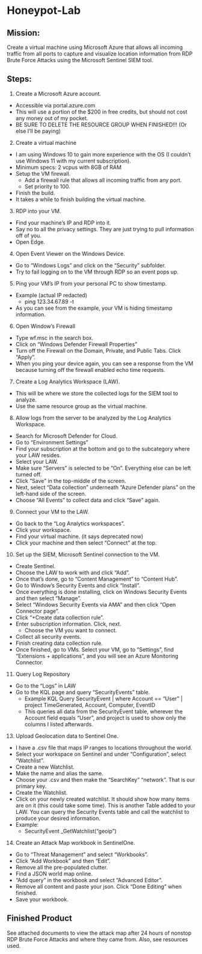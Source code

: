 # Honeypot-Lab

## Mission:
Create a virtual machine using Microsoft Azure that allows all incoming traffic from all ports to capture and visualize location information from RDP Brute Force Attacks using the Microsoft Sentinel SIEM tool.

## Steps:
1.	Create a Microsoft Azure account.
- Accessible via portal.azure.com
- This will use a portion of the $200 in free credits, but should not cost any money out of my pocket.
- BE SURE TO DELETE THE RESOURCE GROUP WHEN FINISHED!!! (Or else I’ll be paying)
2.	Create a virtual machine
- I am using Windows 10 to gain more experience with the OS (I couldn’t use Windows 11  with my current subscription).
- Minimum specs: 2 vcpus with 8GB of RAM
- Setup the VM firewall.
  - Add a firewall rule that allows all incoming traffic from any port.
  - Set priority to 100.
- Finish the build.
- It takes a while to finish building the virtual machine.
3.	RDP into your VM.
- Find your machine’s IP and RDP into it.
- Say no to all the privacy settings. They are just trying to pull information off of you.
- Open Edge.
4.	Open Event Viewer on the Windows Device.
- Go to “Windows Logs” and click on the “Security” subfolder.
- Try to fail logging on to the VM through RDP so an event pops up.
5.	Ping your VM’s IP from your personal PC to show timestamp.
- Example (actual IP redacted)
  - ping 123.34.67.89 -t
- As you can see from the example, your VM is hiding timestamp information.
6.	Open Window’s Firewall
- Type wf.msc in the search box.
- Click on “Windows Defender Firewall Properties”
- Turn off the Firewall on the Domain, Private, and Public Tabs. Click “Apply”.
- When you ping your device again, you can see a response from the VM because turning off the firewall enabled echo time requests.
7.	Create a Log Analytics Workspace (LAW).
- This will be where we store the collected logs for the SIEM tool to analyze.
- Use the same resource group as the virtual machine.
8.	Allow logs from the server to be analyzed by the Log Analytics Workspace.
- Search for Microsoft Defender for Cloud.
- Go to “Environment Settings”
- Find your subscription at the bottom and go to the subcategory where your LAW resides.
- Select your LAW.
- Make sure “Servers” is selected to be “On”. Everything else can be left turned off.
- Click “Save” in the top-middle of the screen.
- Next, select “Data collection” underneath “Azure Defender plans” on the left-hand side of the screen.
- Choose “All Events” to collect data and click “Save” again.
9.	Connect your VM to the LAW.
- Go back to the “Log Analytics workspaces”.
- Click your workspace.
- Find your virtual machine. (it says deprecated now)
- Click your machine and then select “Connect” at the top.
10.	Set up the SIEM, Microsoft Sentinel connection to the VM.
- Create Sentinel.
- Choose the LAW to work with and click “Add”.
- Once that’s done, go to “Content Management” to “Content Hub”.
- Go to Window’s Security Events and click “Install”.
- Once everything is done installing, click on Windows Security Events and then select “Manage”.
- Select “Windows Security Events via AMA” and then click “Open Connector page”.
- Click “+Create data collection rule”.
- Enter subscription information. Click, next.
  - Choose the VM you want to connect.
- Collect all security events.
- Finish creating data collection rule.
- Once finished, go to VMs. Select your VM, go to “Settings”, find “Extensions + applications”, and you will see an Azure Monitoring Connector.
11.	Query Log Repository
- Go to the “Logs” in LAW
- Go to the KQL page and query “SecurityEvents” table.
  - Example KQL Query
  SecurityEvent
  | where Account == “User”
  | project TimeGenerated, Account, Computer, EventID
  - This queries all data from the SecurityEvent table, wherever the Account field equals “User”, and project is used to show only the columns I listed afterwards.
13.	Upload Geolocation data to Sentinel One.
- I have a .csv file that maps IP ranges to locations throughout the world.
- Select your workspace on Sentinel and under “Configuration”, select “Watchlist”.
- Create a new Watchlist.
- Make the name and alias the same.
- Choose your .csv and then make the “SearchKey” “network”. That is our primary key.
- Create the Watchlist.
- Click on your newly created watchlist. It should show how many items are on it (this could take some time). This is another Table added to your LAW. You can query the Security Events table and call the watchlist to produce your desired information.
- Example:
  - SecurityEvent
_GetWatchlist(“geoip”)
14.	Create an Attack Map workbook in SentinelOne.
- Go to “Threat Management” and select “Workbooks”.
- Click “Add Workbook” and then “Edit”.
- Remove all the pre-populated clutter.
- Find a JSON world map online. 
- “Add query” in the workbook and select “Advanced Editor”.
- Remove all content and paste your json. Click “Done Editing” when finished.
- Save your workbook.

## Finished Product
See attached documents to view the attack map after 24 hours of nonstop RDP Brute Force Attacks and where they came from. Also, see resources used.
